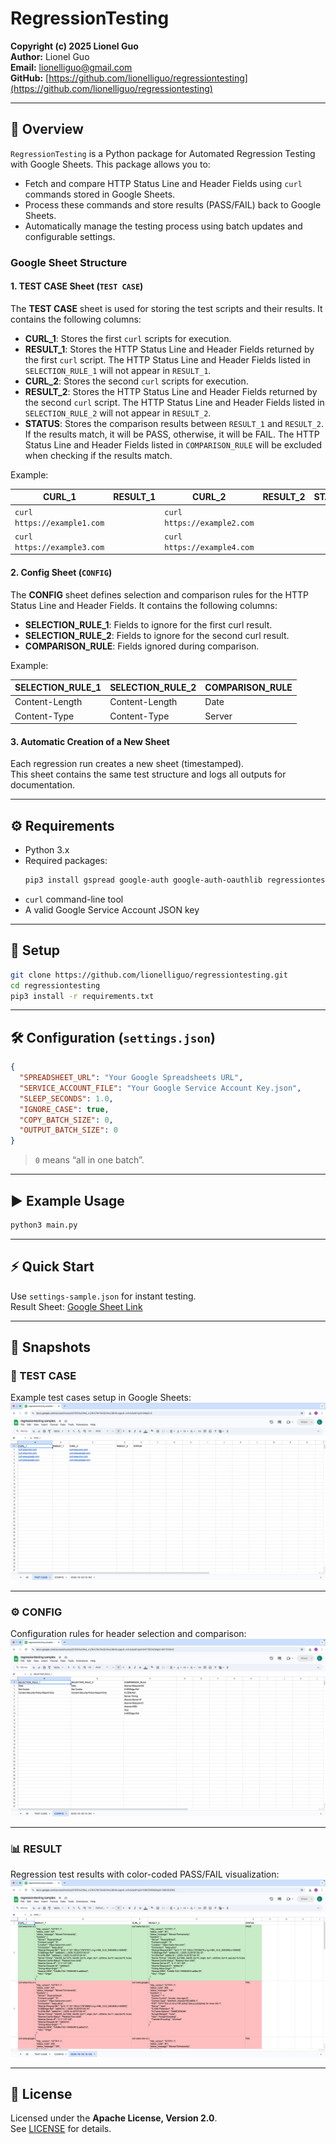 # RegressionTesting
**Copyright (c) 2025 Lionel Guo**  
**Author:** Lionel Guo  
**Email:** [lionelliguo@gmail.com](mailto:lionelliguo@gmail.com)  
**GitHub:** [https://github.com/lionelliguo/regressiontesting](https://github.com/lionelliguo/regressiontesting)

---

## 🧩 Overview
`RegressionTesting` is a Python package for Automated Regression Testing with Google Sheets. This package allows you to:

- Fetch and compare HTTP Status Line and Header Fields using `curl` commands stored in Google Sheets.  
- Process these commands and store results (PASS/FAIL) back to Google Sheets.  
- Automatically manage the testing process using batch updates and configurable settings.

### Google Sheet Structure

#### 1. **TEST CASE Sheet (`TEST CASE`)**

The **TEST CASE** sheet is used for storing the test scripts and their results. It contains the following columns:

- **CURL_1**: Stores the first `curl` scripts for execution.
- **RESULT_1**: Stores the HTTP Status Line and Header Fields returned by the first `curl` script. The HTTP Status Line and Header Fields listed in `SELECTION_RULE_1` will not appear in `RESULT_1`.
- **CURL_2**: Stores the second `curl` scripts for execution.
- **RESULT_2**: Stores the HTTP Status Line and Header Fields returned by the second `curl` script. The HTTP Status Line and Header Fields listed in `SELECTION_RULE_2` will not appear in `RESULT_2`.
- **STATUS**: Stores the comparison results between `RESULT_1` and `RESULT_2`. If the results match, it will be PASS, otherwise, it will be FAIL. The HTTP Status Line and Header Fields listed in `COMPARISON_RULE` will be excluded when checking if the results match.

Example:

| CURL_1                      | RESULT_1 | CURL_2                      | RESULT_2 | STATUS |
|-----------------------------|----------|-----------------------------|----------|--------|
| `curl https://example1.com` |          | `curl https://example2.com` |          |        |
| `curl https://example3.com` |          | `curl https://example4.com` |          |        |

#### 2. **Config Sheet (`CONFIG`)**

The **CONFIG** sheet defines selection and comparison rules for the HTTP Status Line and Header Fields. It contains the following columns:

- **SELECTION_RULE_1**: Fields to ignore for the first curl result.
- **SELECTION_RULE_2**: Fields to ignore for the second curl result.
- **COMPARISON_RULE**: Fields ignored during comparison.

Example:

| SELECTION_RULE_1 | SELECTION_RULE_2 | COMPARISON_RULE |
|------------------|------------------|-----------------|
| Content-Length   | Content-Length   | Date            |
| Content-Type     | Content-Type     | Server          |

#### 3. **Automatic Creation of a New Sheet**

Each regression run creates a new sheet (timestamped).  
This sheet contains the same test structure and logs all outputs for documentation.

---

## ⚙️ Requirements
- Python 3.x  
- Required packages:
  ```bash
  pip3 install gspread google-auth google-auth-oauthlib regressiontesting
  ```
- `curl` command-line tool  
- A valid Google Service Account JSON key

---

## 🚀 Setup
```bash
git clone https://github.com/lionelliguo/regressiontesting.git
cd regressiontesting
pip3 install -r requirements.txt
```

---

## 🛠️ Configuration (`settings.json`)
```json
{
  "SPREADSHEET_URL": "Your Google Spreadsheets URL",
  "SERVICE_ACCOUNT_FILE": "Your Google Service Account Key.json",
  "SLEEP_SECONDS": 1.0,
  "IGNORE_CASE": true,
  "COPY_BATCH_SIZE": 0,
  "OUTPUT_BATCH_SIZE": 0
}
```
> `0` means “all in one batch”.

---

## ▶️ Example Usage
```bash
python3 main.py
```

---

## ⚡ Quick Start
Use `settings-sample.json` for instant testing.  
Result Sheet: [Google Sheet Link](https://docs.google.com/spreadsheets/d/1SFENuDWai_mZIKA7h7kkGE4hsU9KKtuigpx0-w3vbI/)

---

## 📸 Snapshots

### 🧪 TEST CASE
Example test cases setup in Google Sheets:  
![TEST CASE](./TEST%20CASE.png)

---

### ⚙️ CONFIG
Configuration rules for header selection and comparison:  
![CONFIG](./CONFIG.png)

---

### 📊 RESULT
Regression test results with color-coded PASS/FAIL visualization:  
![RESULT](./RESULT.png)

---

## 📄 License
Licensed under the **Apache License, Version 2.0**.  
See [LICENSE](https://www.apache.org/licenses/LICENSE-2.0) for details.
